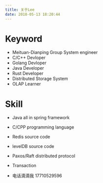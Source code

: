 ```yaml
---
title: 关于Lee
date: 2018-05-13 18:20:44
---
```


# Keyword 

* Meituan-Dianping Group System engineer 
* C/C++ Devloper
* Golang Devloper
* Java Developer 
* Rust Developer 
* Distributed Storage System 
* OLAP Learner

# Skill 

* Java all in spring framework 
* C/CPP programming language 
* Redis source code 
* levelDB source code 
* Paxos/Raft distributed protocol 
* Transaction 


* 电话滴滴我 17710529596